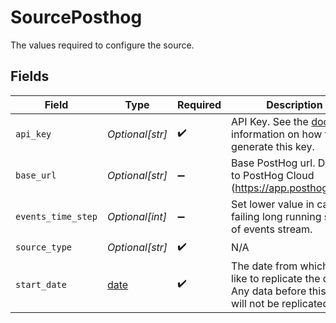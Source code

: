 # SourcePosthog

The values required to configure the source.


## Fields

| Field                                                                                                                                  | Type                                                                                                                                   | Required                                                                                                                               | Description                                                                                                                            | Example                                                                                                                                |
| -------------------------------------------------------------------------------------------------------------------------------------- | -------------------------------------------------------------------------------------------------------------------------------------- | -------------------------------------------------------------------------------------------------------------------------------------- | -------------------------------------------------------------------------------------------------------------------------------------- | -------------------------------------------------------------------------------------------------------------------------------------- |
| `api_key`                                                                                                                              | *Optional[str]*                                                                                                                        | :heavy_check_mark:                                                                                                                     | API Key. See the <a href="https://docs.airbyte.com/integrations/sources/posthog">docs</a> for information on how to generate this key. |                                                                                                                                        |
| `base_url`                                                                                                                             | *Optional[str]*                                                                                                                        | :heavy_minus_sign:                                                                                                                     | Base PostHog url. Defaults to PostHog Cloud (https://app.posthog.com).                                                                 | https://posthog.example.com                                                                                                            |
| `events_time_step`                                                                                                                     | *Optional[int]*                                                                                                                        | :heavy_minus_sign:                                                                                                                     | Set lower value in case of failing long running sync of events stream.                                                                 | 30                                                                                                                                     |
| `source_type`                                                                                                                          | *Optional[str]*                                                                                                                        | :heavy_check_mark:                                                                                                                     | N/A                                                                                                                                    |                                                                                                                                        |
| `start_date`                                                                                                                           | [date](https://docs.python.org/3/library/datetime.html#date-objects)                                                                   | :heavy_check_mark:                                                                                                                     | The date from which you'd like to replicate the data. Any data before this date will not be replicated.                                | 2021-01-01T00:00:00Z                                                                                                                   |